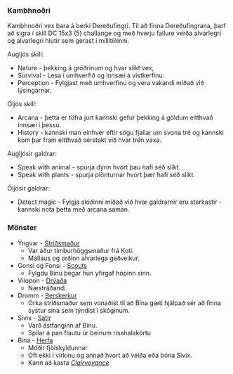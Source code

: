 ### Kambhnoðri
Kambhnoðri vex bara á berki Dereðufingri. Til að finna Dereðufingrana, þarf 
að sigra í skill DC 15x3 (5) challange og með hverju failure verða alvarlegri og
alvarlegri hlutir sem gerast í millitíðinni.

Augljós skill:
- Nature - þekking á gróðrinum og hvar slíkt vex,
- Survival - Lesa í umhverfið og innsæi á vistkerfinu.
- Perception - Fylgjast með umhverfinu og vera vakandi miðað við lýsingarnar.

Óljós skill:
- Arcana - þetta er töfra jurt kannski gefur þekking á göldum eitthvað innsæi i 
  þessu.
- History - kannski man einhver eftir sögu fjallar um svona tré og kannski
  kom þar fram eitthvað sérstakt við hvar trén vaxa.

Augljósir galdrar:
- Speak with animal - spurja dýrin hvort þau hafi séð slíkt.
- Speak with plants - spurja plönturnar hvort þær hafi séð slíkt.

Óljósir galdrar:
- Detect magic - Fylgja slóðinni miðað við hvar galdrarnir eru sterkastir - 
  kannski nota þetta með arcana saman.

### Mönster
- Ýngvar - [Stríðsmaður](https://www.dndbeyond.com/monsters/tribal-warrior)
  - Var áður timburhöggsmaður frá Koti.
  - Mállaus og orðinn alvarlega geðveikur.
- Gonsi og Fonsi - [Scouts](https://www.dndbeyond.com/monsters/scout)
  - Fylgdu Bínu þegar hún yfirgaf hópinn sinn.
- Vilopon - [Drýaða](https://www.dndbeyond.com/monsters/dryad)
  - Næstráðandi.
- Dromm - [Berskerkur](https://www.dndbeyond.com/monsters/Berserker)
  - Orka stríðsmaður sem vonaðist til að Bína gæti hjálpað sér að finna systur
  sína sem týndist í skóginum.
- Sivix - [Satír](https://www.dndbeyond.com/monsters/satyr)
  - Varð ástfanginn af Bínu. 
  - Spilar á pan flautu úr beinum risahalakörtu
- Bína - [Herfa](https://www.dndbeyond.com/monsters/harpy)
  - Móðir fjölskyldunnar
  - Oft ekki í virkinu og annað hvort að veiða eða bóna Sivix.
  - Kann að kasta [*Clairvoyance*](
    https://www.dndbeyond.com/spells/clairvoyance)
